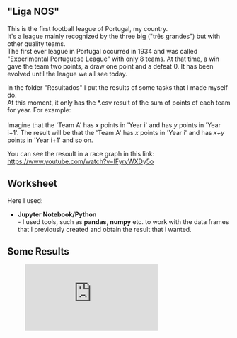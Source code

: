 ## "Liga NOS"

This is the first football league of Portugal, my country. <br>
It's a league mainly recognized by the three big ("três grandes") but with other quality teams. <br>
The first ever league in Portugal occurred in 1934 and was called "Experimental Portuguese League" with only 8 teams. At that time, a win gave the team two points, a draw one point and a defeat 0.
It has been evolved until the league we all see today.

In the folder "Resultados" I put the results of some tasks that I made myself do. <br>
At this moment, it only has the *.csv result of the sum of points of each team for year. For example:<br><br>
Imagine that the 'Team A' has <i>x</i> points in 'Year i' and has <i>y</i> points in 'Year i+1'. The result will be that the 'Team A' has <i>x</i> points in 'Year i' and has <i>x+y </i>points in 'Year i+1' and so on.

You can see the resoult in a race graph in this link:
https://www.youtube.com/watch?v=lFyryWXDy5o

## Worksheet

Here I used:

<ul>
<li><b>Jupyter Notebook/Python</b></li> - I used tools, such as <b>pandas</b>, <b>numpy</b> etc. to work with the data frames that I previously created and obtain the result that i wanted.
</ul> 

## Some Results

<figure class="video_container">
  <iframe src="https://www.youtube.com/watch?v=lFyryWXDy5o" frameborder="0" allowfullscreen="true"> </iframe>
</figure>
